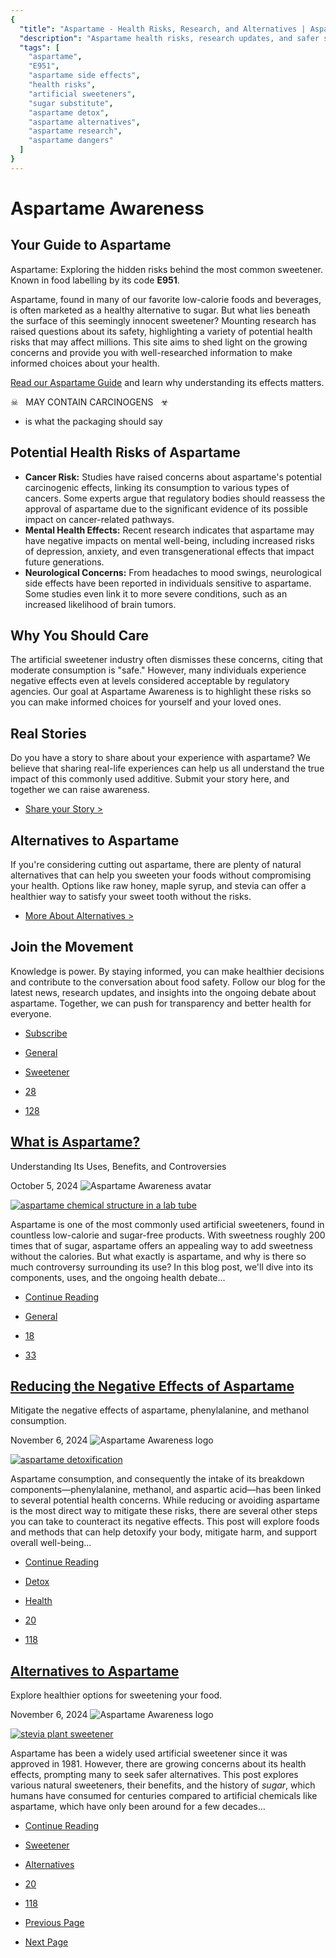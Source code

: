 ```yaml
---
{
  "title": "Aspartame - Health Risks, Research, and Alternatives | Aspartame Awareness",
  "description": "Aspartame health risks, research updates, and safer sweetener alternatives from Aspartame Awareness to help you make informed choices.",
  "tags": [
    "aspartame",
    "E951",
    "aspartame side effects",
    "health risks",
    "artificial sweeteners",
    "sugar substitute",
    "aspartame detox",
    "aspartame alternatives",
    "aspartame research",
    "aspartame dangers"
  ]
}
---
```


# Aspartame Awareness

## Your Guide to Aspartame

Aspartame: Exploring the hidden risks behind the most common sweetener. Known in food labelling by its code **E951**.

Aspartame, found in many of our favorite low-calorie foods and beverages, is often marketed as a healthy alternative to sugar. But what lies beneath the surface of this seemingly innocent sweetener? Mounting research has raised questions about its safety, highlighting a variety of potential health risks that may affect millions. This site aims to shed light on the growing concerns and provide you with well-researched information to make informed choices about your health.

[Read our Aspartame Guide](/aspartame) and learn why understanding its effects matters.

☠   MAY CONTAIN CARCINOGENS   ☣

- is what the packaging should say

## Potential Health Risks of Aspartame

* **Cancer Risk:** Studies have raised concerns about aspartame's potential carcinogenic effects, linking its consumption to various types of cancers. Some experts argue that regulatory bodies should reassess the approval of aspartame due to the significant evidence of its possible impact on cancer-related pathways.
* **Mental Health Effects:** Recent research indicates that aspartame may have negative impacts on mental well-being, including increased risks of depression, anxiety, and even transgenerational effects that impact future generations.
* **Neurological Concerns:** From headaches to mood swings, neurological side effects have been reported in individuals sensitive to aspartame. Some studies even link it to more severe conditions, such as an increased likelihood of brain tumors.

## Why You Should Care

The artificial sweetener industry often dismisses these concerns, citing that moderate consumption is "safe." However, many individuals experience negative effects even at levels considered acceptable by regulatory agencies. Our goal at Aspartame Awareness is to highlight these risks so you can make informed choices for yourself and your loved ones.

## Real Stories

Do you have a story to share about your experience with aspartame? We believe that sharing real-life experiences can help us all understand the true impact of this commonly used additive. Submit your story here, and together we can raise awareness.

* [Share your Story >](/get-involved)

## Alternatives to Aspartame

If you're considering cutting out aspartame, there are plenty of natural alternatives that can help you sweeten your foods without compromising your health. Options like raw honey, maple syrup, and stevia can offer a healthier way to satisfy your sweet tooth without the risks.

* [More About Alternatives >](/blog/alternatives)

## Join the Movement

Knowledge is power. By staying informed, you can make healthier decisions and contribute to the conversation about food safety. Follow our blog for the latest news, research updates, and insights into the ongoing debate about aspartame. Together, we can push for transparency and better health for everyone.

* [Subscribe](/contact)

* [General](#)
* [Sweetener](#)
* [28](#)
* [128](#)

## [What is Aspartame?](/blog/aspartame)

Understanding Its Uses, Benefits, and Controversies

October 5, 2024 
![Aspartame Awareness avatar](/images/logos/logo-A2.png)

[![aspartame chemical structure in a lab tube](/images/blog/lg/tub-lg.jpg)](/blog/aspartame)

Aspartame is one of the most commonly used artificial sweeteners, found in countless low-calorie and sugar-free products. With sweetness roughly 200 times that of sugar, aspartame offers an appealing way to add sweetness without the calories. But what exactly is aspartame, and why is there so much controversy surrounding its use? In this blog post, we'll dive into its components, uses, and the ongoing health debate...

* [Continue Reading](/blog/aspartame)

* [General](#)
* [18](#)
* [33](#)

## [Reducing the Negative Effects of Aspartame](/blog/detox)

Mitigate the negative effects of aspartame, phenylalanine, and methanol consumption.

November 6, 2024
![Aspartame Awareness logo](/images/logos/logo-A2.png)

[![aspartame detoxification](/images/blog/lg/lemon-lg.jpg)](/blog/detox)

Aspartame consumption, and consequently the intake of its breakdown components—phenylalanine, methanol, and aspartic acid—has been linked to several potential health concerns. While reducing or avoiding aspartame is the most direct way to mitigate these risks, there are several other steps you can take to counteract its negative effects. This post will explore foods and methods that can help detoxify your body, mitigate harm, and support overall well-being...

* [Continue Reading](/blog/detox)

* [Detox](#)
* [Health](#)
* [20](#)
* [118](#)

## [Alternatives to Aspartame](/blog/alternatives)

Explore healthier options for sweetening your food.

November 6, 2024
![Aspartame Awareness logo](/images/logos/logo-A2.png)

[![stevia plant sweetener](/images/blog/lg/stevia-lg.jpg)](/blog/alternatives)

Aspartame has been a widely used artificial sweetener since it was approved in 1981. However, there are growing concerns about its health effects, prompting many to seek safer alternatives. This post explores various natural sweeteners, their benefits, and the history of *sugar*, which humans have consumed for centuries compared to artificial chemicals like aspartame, which have only been around for a few decades...

* [Continue Reading](/blog/alternatives)

* [Sweetener](#)
* [Alternatives](#)
* [20](#)
* [118](#)

* [Previous Page](#)
* [Next Page](#)
